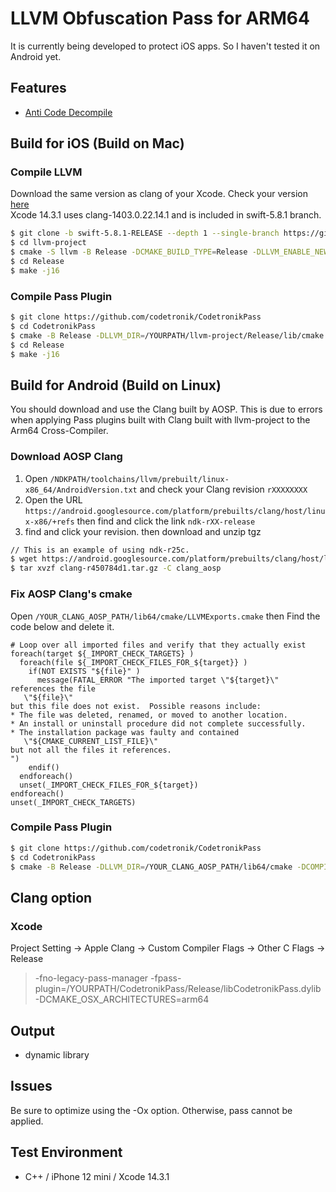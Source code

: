 # LLVM Obfuscation Pass for ARM64

It is currently being developed to protect iOS apps. So I haven't tested it on Android yet.

## Features

- [Anti Code Decompile](https://github.com/codetronik/CodetronikPass/blob/main/doc/AntiFunctionDecompile.md)

## Build for iOS  (Build on Mac)

### Compile LLVM
Download the same version as clang of your Xcode. Check your version [here](https://en.wikipedia.org/wiki/Xcode)<br>
Xcode 14.3.1 uses clang-1403.0.22.14.1 and is included in swift-5.8.1 branch.

```sh
$ git clone -b swift-5.8.1-RELEASE --depth 1 --single-branch https://github.com/llvm/llvm-project.git
$ cd llvm-project
$ cmake -S llvm -B Release -DCMAKE_BUILD_TYPE=Release -DLLVM_ENABLE_NEW_PASS_MANAGER=ON -DLLVM_ENABLE_PROJECTS="clang" 
$ cd Release
$ make -j16
```

### Compile Pass Plugin
```sh
$ git clone https://github.com/codetronik/CodetronikPass
$ cd CodetronikPass
$ cmake -B Release -DLLVM_DIR=/YOURPATH/llvm-project/Release/lib/cmake -DCMAKE_OSX_ARCHITECTURES=arm64
$ cd Release
$ make -j16
```

## Build for Android (Build on Linux)
You should download and use the Clang built by AOSP.
This is due to errors when applying Pass plugins built with Clang built with llvm-project to the Arm64 Cross-Compiler.

### Download AOSP Clang
1. Open ```/NDKPATH/toolchains/llvm/prebuilt/linux-x86_64/AndroidVersion.txt``` and check your Clang revision ```rXXXXXXXX```
2. Open the URL ```https://android.googlesource.com/platform/prebuilts/clang/host/linux-x86/+refs``` then find and click the link ```ndk-rXX-release```
3. find and click your revision. then download and unzip tgz
```sh
// This is an example of using ndk-r25c.
$ wget https://android.googlesource.com/platform/prebuilts/clang/host/linux-x86/+archive/refs/heads/ndk-r25-release/clang-r450784d1.tar.gz
$ tar xvzf clang-r450784d1.tar.gz -C clang_aosp
```

### Fix AOSP Clang's cmake
Open ```/YOUR_CLANG_AOSP_PATH/lib64/cmake/LLVMExports.cmake``` then Find the code below and delete it. 
```
# Loop over all imported files and verify that they actually exist
foreach(target ${_IMPORT_CHECK_TARGETS} )
  foreach(file ${_IMPORT_CHECK_FILES_FOR_${target}} )
    if(NOT EXISTS "${file}" )
      message(FATAL_ERROR "The imported target \"${target}\" references the file
   \"${file}\"
but this file does not exist.  Possible reasons include:
* The file was deleted, renamed, or moved to another location.
* An install or uninstall procedure did not complete successfully.
* The installation package was faulty and contained
   \"${CMAKE_CURRENT_LIST_FILE}\"
but not all the files it references.
")
    endif()
  endforeach()
  unset(_IMPORT_CHECK_FILES_FOR_${target})
endforeach()
unset(_IMPORT_CHECK_TARGETS)
```

### Compile Pass Plugin
```sh
$ git clone https://github.com/codetronik/CodetronikPass
$ cd CodetronikPass
$ cmake -B Release -DLLVM_DIR=/YOUR_CLANG_AOSP_PATH/lib64/cmake -DCOMPILER=/YOUR_CLANG_AOSP_PATH/bin/clang
```

## Clang option
### Xcode
Project Setting -> Apple Clang -> Custom Compiler Flags -> Other C Flags -> Release  
> -fno-legacy-pass-manager -fpass-plugin=/YOURPATH/CodetronikPass/Release/libCodetronikPass.dylib -DCMAKE_OSX_ARCHITECTURES=arm64

## Output
- dynamic library

## Issues
Be sure to optimize using the -Ox option. Otherwise, pass cannot be applied.

## Test Environment
- C++ / iPhone 12 mini / Xcode 14.3.1
